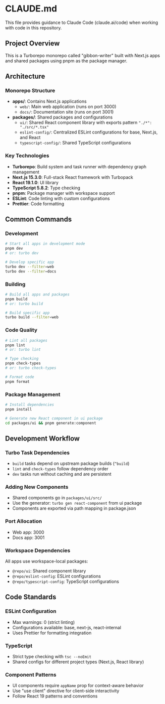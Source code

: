 # CLAUDE.md

This file provides guidance to Claude Code (claude.ai/code) when working with code in this repository.

## Project Overview

This is a Turborepo monorepo called "gibbon-writer" built with Next.js apps and shared packages using pnpm as the package manager.

## Architecture

### Monorepo Structure
- **apps/**: Contains Next.js applications
  - `web/`: Main web application (runs on port 3000)
  - `docs/`: Documentation site (runs on port 3001)
- **packages/**: Shared packages and configurations
  - `ui/`: Shared React component library with exports pattern `"./*": "./src/*.tsx"`
  - `eslint-config/`: Centralized ESLint configurations for base, Next.js, and React
  - `typescript-config/`: Shared TypeScript configurations

### Key Technologies
- **Turborepo**: Build system and task runner with dependency graph management
- **Next.js 15.3.0**: Full-stack React framework with Turbopack
- **React 19.1.0**: UI library
- **TypeScript 5.8.2**: Type checking
- **pnpm**: Package manager with workspace support
- **ESLint**: Code linting with custom configurations
- **Prettier**: Code formatting

## Common Commands

### Development
```bash
# Start all apps in development mode
pnpm dev
# or: turbo dev

# Develop specific app
turbo dev --filter=web
turbo dev --filter=docs
```

### Building
```bash
# Build all apps and packages
pnpm build
# or: turbo build

# Build specific app
turbo build --filter=web
```

### Code Quality
```bash
# Lint all packages
pnpm lint
# or: turbo lint

# Type checking
pnpm check-types
# or: turbo check-types

# Format code
pnpm format
```

### Package Management
```bash
# Install dependencies
pnpm install

# Generate new React component in ui package
cd packages/ui && pnpm generate:component
```

## Development Workflow

### Turbo Task Dependencies
- `build` tasks depend on upstream package builds (`^build`)
- `lint` and `check-types` follow dependency order
- `dev` tasks run without caching and are persistent

### Adding New Components
- Shared components go in `packages/ui/src/`
- Use the generator: `turbo gen react-component` from ui package
- Components are exported via path mapping in package.json

### Port Allocation
- Web app: 3000
- Docs app: 3001

### Workspace Dependencies
All apps use workspace-local packages:
- `@repo/ui`: Shared component library
- `@repo/eslint-config`: ESLint configurations
- `@repo/typescript-config`: TypeScript configurations

## Code Standards

### ESLint Configuration
- Max warnings: 0 (strict linting)
- Configurations available: base, next-js, react-internal
- Uses Prettier for formatting integration

### TypeScript
- Strict type checking with `tsc --noEmit`
- Shared configs for different project types (Next.js, React library)

### Component Patterns
- UI components require `appName` prop for context-aware behavior
- Use "use client" directive for client-side interactivity
- Follow React 19 patterns and conventions